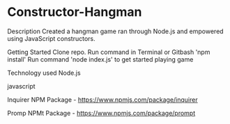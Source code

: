 # Constructor-Hangman

Description
Created a hangman game ran through Node.js and empowered using JavaScript constructors.

Getting Started
Clone repo.
Run command in Terminal or Gitbash 'npm install'
Run command 'node index.js' to get started playing game

Technology used
Node.js

javascript

Inquirer NPM Package - https://www.npmjs.com/package/inquirer

Promp NPMt Package - https://www.npmjs.com/package/prompt
